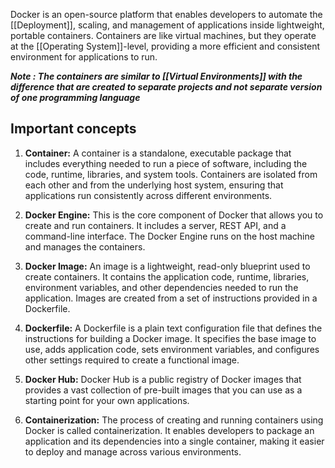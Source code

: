 
Docker is an open-source platform that enables developers to automate the [[Deployment]], scaling, and management of applications inside lightweight, portable containers. Containers are like virtual machines, but they operate at the [[Operating System]]-level, providing a more efficient and consistent environment for applications to run.

***Note : The containers are similar to [[Virtual Environments]]  with the difference that are created to separate projects and not separate version of one programming language***

## Important concepts

1. **Container:** A container is a standalone, executable package that includes everything needed to run a piece of software, including the code, runtime, libraries, and system tools. Containers are isolated from each other and from the underlying host system, ensuring that applications run consistently across different environments.
    
2. **Docker Engine:** This is the core component of Docker that allows you to create and run containers. It includes a server, REST API, and a command-line interface. The Docker Engine runs on the host machine and manages the containers.
    
3. **Docker Image:** An image is a lightweight, read-only blueprint used to create containers. It contains the application code, runtime, libraries, environment variables, and other dependencies needed to run the application. Images are created from a set of instructions provided in a Dockerfile.
    
4. **Dockerfile:** A Dockerfile is a plain text configuration file that defines the instructions for building a Docker image. It specifies the base image to use, adds application code, sets environment variables, and configures other settings required to create a functional image.
    
5. **Docker Hub:** Docker Hub is a public registry of Docker images that provides a vast collection of pre-built images that you can use as a starting point for your own applications.
    
6. **Containerization:** The process of creating and running containers using Docker is called containerization. It enables developers to package an application and its dependencies into a single container, making it easier to deploy and manage across various environments.